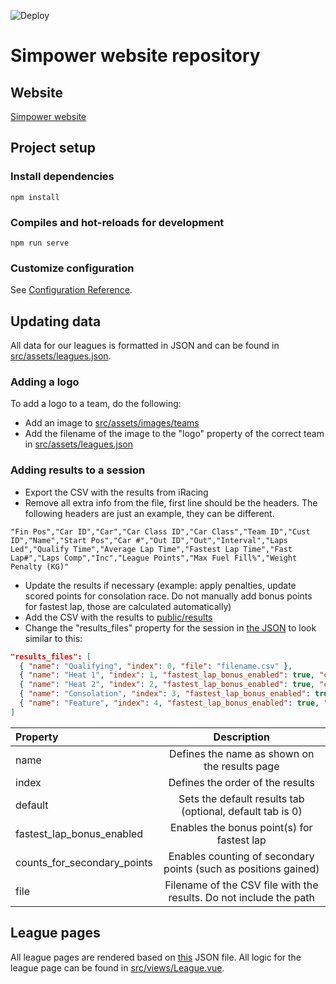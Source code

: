 ![Deploy](https://github.com/JaccovdP/simpower-frontend/workflows/Deploy/badge.svg)

# Simpower website repository

## Website
[Simpower website](https://simpower.co.uk)

## Project setup
### Install dependencies
```
npm install
```

### Compiles and hot-reloads for development
```
npm run serve
```

### Customize configuration
See [Configuration Reference](https://cli.vuejs.org/config/).

## Updating data
All data for our leagues is formatted in JSON and can be found in [src/assets/leagues.json](src/assets/leagues.json).

### Adding a logo
To add a logo to a team, do the following:
- Add an image to [src/assets/images/teams](src/assets/images/teams)
- Add the filename of the image to the "logo" property of the correct team in [src/assets/leagues.json](src/assets/leagues.json)

### Adding results to a session
- Export the CSV with the results from iRacing
- Remove all extra info from the file, first line should be the headers. The following headers are just an example, they can be different.
```CSV
"Fin Pos","Car ID","Car","Car Class ID","Car Class","Team ID","Cust ID","Name","Start Pos","Car #","Out ID","Out","Interval","Laps Led","Qualify Time","Average Lap Time","Fastest Lap Time","Fast Lap#","Laps Comp","Inc","League Points","Max Fuel Fill%","Weight Penalty (KG)"
```
- Update the results if necessary (example: apply penalties, update scored points for consolation race. Do not manually add bonus points for fastest lap, those are calculated automatically)
- Add the CSV with the results to [public/results](public/results)
- Change the "results_files" property for the session in [the JSON](src/assets/leagues.json) to look similar to this:
```JSON
"results_files": [
  { "name": "Qualifying", "index": 0, "file": "filename.csv" },
  { "name": "Heat 1", "index": 1, "fastest_lap_bonus_enabled": true, "counts_for_secondary_points": true, "file": "filename.csv" },
  { "name": "Heat 2", "index": 2, "fastest_lap_bonus_enabled": true, "counts_for_secondary_points": true, "file": "filename.csv" },
  { "name": "Consolation", "index": 3, "fastest_lap_bonus_enabled": true, "file": "filename.csv" },
  { "name": "Feature", "index": 4, "fastest_lap_bonus_enabled": true, "default": true, "file": "filename.csv" }
]
```
| Property | Description |
| :------------- | :----------: |
| name | Defines the name as shown on the results page |
| index | Defines the order of the results |
| default | Sets the default results tab (optional, default tab is 0) |
| fastest_lap_bonus_enabled | Enables the bonus point(s) for fastest lap |
| counts_for_secondary_points | Enables counting of secondary points (such as positions gained) |
| file | Filename of the CSV file with the results. Do not include the path |

## League pages
All league pages are rendered based on [this](src/assets/leagues.json) JSON file. All logic for the league page can be found in [src/views/League.vue](src/views/League.vue).
